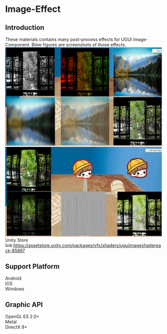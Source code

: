 # Image-Effect

## Introduction
These materials contains many post-process effects for UGUI Image-Component. Blew figures are screenshots of those effects.<br>
![](ScreenShot1.png)<br>
![](ScreenShot2.png)<br>
Unity Store link:https://assetstore.unity.com/packages/vfx/shaders/uguiimageshaderpack-85897

## Support Platform
Android <br>
IOS <br>
Windows

## Graphic API
OpenGL ES 2.0+ <br>
Metal <br>
DirectX 9+ <br>
